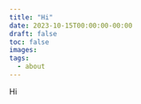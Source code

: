 ```yaml
---
title: "Hi"
date: 2023-10-15T00:00:00-00:00
draft: false
toc: false
images:
tags:
  - about
---
```


Hi
